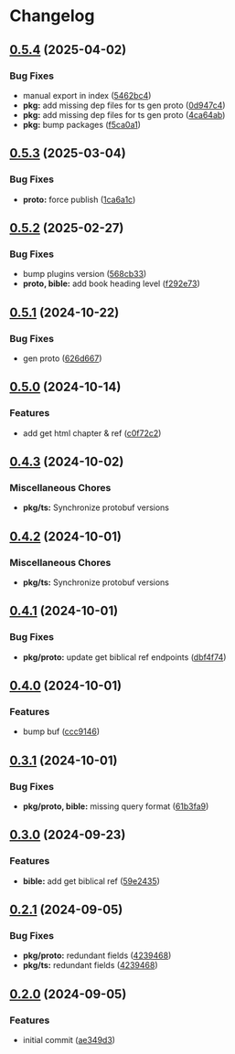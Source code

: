 # Changelog

## [0.5.4](https://github.com/v-bible/protobuf/compare/pkg/ts/v0.5.3...pkg/ts/v0.5.4) (2025-04-02)


### Bug Fixes

* manual export in index ([5462bc4](https://github.com/v-bible/protobuf/commit/5462bc4871b53b8f25259ae3d75f0235c0f79181))
* **pkg:** add missing dep files for ts gen proto ([0d947c4](https://github.com/v-bible/protobuf/commit/0d947c41f6469febd80ab94551a60d6f298e21a4))
* **pkg:** add missing dep files for ts gen proto ([4ca64ab](https://github.com/v-bible/protobuf/commit/4ca64ab58fea53e835c1efdfaf0105b650811f18))
* **pkg:** bump packages ([f5ca0a1](https://github.com/v-bible/protobuf/commit/f5ca0a11513a05c54d8d9eaa6ca1d551c1943ba6))

## [0.5.3](https://github.com/v-bible/protobuf/compare/pkg/ts/v0.5.2...pkg/ts/v0.5.3) (2025-03-04)


### Bug Fixes

* **proto:** force publish ([1ca6a1c](https://github.com/v-bible/protobuf/commit/1ca6a1c9648860cd5f1b7434a319cbf9ced4ac40))

## [0.5.2](https://github.com/v-bible/protobuf/compare/pkg/ts/v0.5.1...pkg/ts/v0.5.2) (2025-02-27)


### Bug Fixes

* bump plugins version ([568cb33](https://github.com/v-bible/protobuf/commit/568cb33b211b18a12ff400705c0c178c85e501ce))
* **proto, bible:** add book heading level ([f292e73](https://github.com/v-bible/protobuf/commit/f292e738d09949b3f070938de088aa929f45ed80))

## [0.5.1](https://github.com/v-bible/protobuf/compare/pkg/ts/v0.5.0...pkg/ts/v0.5.1) (2024-10-22)


### Bug Fixes

* gen proto ([626d667](https://github.com/v-bible/protobuf/commit/626d667e7334134566e27d8429224b3b87301ff6))

## [0.5.0](https://github.com/v-bible/protobuf/compare/pkg/ts/v0.4.3...pkg/ts/v0.5.0) (2024-10-14)


### Features

* add get html chapter & ref ([c0f72c2](https://github.com/v-bible/protobuf/commit/c0f72c27d7fe459f53509f07d24008ce7d042106))

## [0.4.3](https://github.com/v-bible/protobuf/compare/pkg/ts/v0.4.2...pkg/ts/v0.4.3) (2024-10-02)


### Miscellaneous Chores

* **pkg/ts:** Synchronize protobuf versions

## [0.4.2](https://github.com/v-bible/protobuf/compare/pkg/ts/v0.4.1...pkg/ts/v0.4.2) (2024-10-01)


### Miscellaneous Chores

* **pkg/ts:** Synchronize protobuf versions

## [0.4.1](https://github.com/v-bible/protobuf/compare/pkg/ts/v0.4.0...pkg/ts/v0.4.1) (2024-10-01)


### Bug Fixes

* **pkg/proto:** update get biblical ref endpoints ([dbf4f74](https://github.com/v-bible/protobuf/commit/dbf4f743428f8e8c28b370060f5dd407d3c32dfc))

## [0.4.0](https://github.com/v-bible/protobuf/compare/pkg/ts/v0.3.1...pkg/ts/v0.4.0) (2024-10-01)


### Features

* bump buf ([ccc9146](https://github.com/v-bible/protobuf/commit/ccc91466595508636deaf147dff73754457d4926))

## [0.3.1](https://github.com/v-bible/protobuf/compare/pkg/ts/v0.3.0...pkg/ts/v0.3.1) (2024-10-01)


### Bug Fixes

* **pkg/proto, bible:** missing query format ([61b3fa9](https://github.com/v-bible/protobuf/commit/61b3fa95e689c38f6c5d74ca311a1b009cd8520d))

## [0.3.0](https://github.com/v-bible/protobuf/compare/pkg/ts/v0.2.1...pkg/ts/v0.3.0) (2024-09-23)


### Features

* **bible:** add get biblical ref ([59e2435](https://github.com/v-bible/protobuf/commit/59e243502c61e758fb5c2f910520a18cf1ce20ea))

## [0.2.1](https://github.com/v-bible/protobuf/compare/pkg/ts/v0.2.0...pkg/ts/v0.2.1) (2024-09-05)


### Bug Fixes

* **pkg/proto:** redundant fields ([4239468](https://github.com/v-bible/protobuf/commit/4239468821623119df3a0eb005b2d8a06d90dd0c))
* **pkg/ts:** redundant fields ([4239468](https://github.com/v-bible/protobuf/commit/4239468821623119df3a0eb005b2d8a06d90dd0c))

## [0.2.0](https://github.com/v-bible/protobuf/compare/pkg/ts-v0.1.1...pkg/ts/v0.2.0) (2024-09-05)


### Features

* initial commit ([ae349d3](https://github.com/v-bible/protobuf/commit/ae349d308a11b5b42cd7c059582f11220dd363ad))
